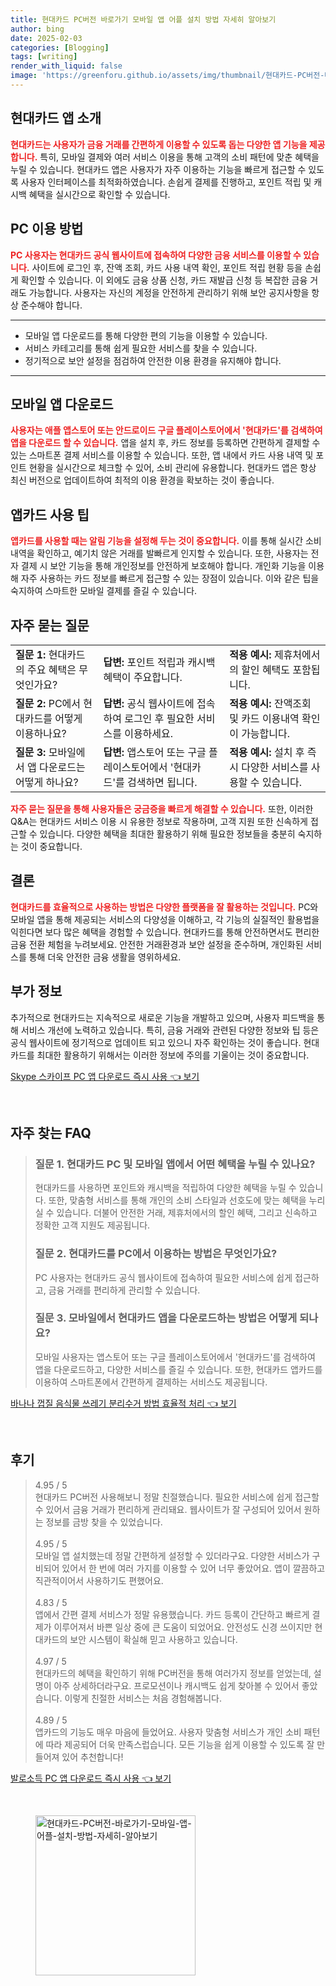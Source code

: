 ```yaml
---
title: 현대카드 PC버전 바로가기 모바일 앱 어플 설치 방법 자세히 알아보기
author: bing
date: 2025-02-03
categories: [Blogging]
tags: [writing]
render_with_liquid: false
image: 'https://greenforu.github.io/assets/img/thumbnail/현대카드-PC버전-바로가기-모바일-앱-어플-설치-방법-자세히-알아보기.webp'
---
```



<h2 id='현대카드 앱 소개'>현대카드 앱 소개</h2>

<p><b><span style="color: #ee2323;">현대카드는 사용자가 금융 거래를 간편하게 이용할 수 있도록 돕는 다양한 앱 기능을 제공합니다.</span></b> 특히, 모바일 결제와 여러 서비스 이용을 통해 고객의 소비 패턴에 맞춘 혜택을 누릴 수 있습니다. 현대카드 앱은 사용자가 자주 이용하는 기능을 빠르게 접근할 수 있도록 사용자 인터페이스를 최적화하였습니다. 손쉽게 결제를 진행하고, 포인트 적립 및 캐시백 혜택을 실시간으로 확인할 수 있습니다.</p>

<h2 id='PC 이용 방법'>PC 이용 방법</h2>

<p><b><span style="color: #ee2323;">PC 사용자는 현대카드 공식 웹사이트에 접속하여 다양한 금융 서비스를 이용할 수 있습니다.</span></b> 사이트에 로그인 후, 잔액 조회, 카드 사용 내역 확인, 포인트 적립 현황 등을 손쉽게 확인할 수 있습니다. 이 외에도 금융 상품 신청, 카드 재발급 신청 등 복잡한 금융 거래도 가능합니다. 사용자는 자신의 계정을 안전하게 관리하기 위해 보안 공지사항을 항상 준수해야 합니다.</p>

<hr />

<ul>
    <li>모바일 앱 다운로드를 통해 다양한 편의 기능을 이용할 수 있습니다.</li>
    <li>서비스 카테고리를 통해 쉽게 필요한 서비스를 찾을 수 있습니다.</li>
    <li>정기적으로 보안 설정을 점검하여 안전한 이용 환경을 유지해야 합니다.</li>
</ul>

<hr />

<h2 id='모바일 앱 다운로드'>모바일 앱 다운로드</h2>

<p><b><span style="color: #ee2323;">사용자는 애플 앱스토어 또는 안드로이드 구글 플레이스토어에서 '현대카드'를 검색하여 앱을 다운로드 할 수 있습니다.</span></b> 앱을 설치 후, 카드 정보를 등록하면 간편하게 결제할 수 있는 스마트폰 결제 서비스를 이용할 수 있습니다. 또한, 앱 내에서 카드 사용 내역 및 포인트 현황을 실시간으로 체크할 수 있어, 소비 관리에 유용합니다. 현대카드 앱은 항상 최신 버전으로 업데이트하여 최적의 이용 환경을 확보하는 것이 좋습니다.</p>

<h2 id='앱카드 사용 팁'>앱카드 사용 팁</h2>

<p><b><span style="color: #ee2323;">앱카드를 사용할 때는 알림 기능을 설정해 두는 것이 중요합니다.</span></b> 이를 통해 실시간 소비 내역을 확인하고, 예기치 않은 거래를 발빠르게 인지할 수 있습니다. 또한, 사용자는 전자 결제 시 보안 기능을 통해 개인정보를 안전하게 보호해야 합니다. 개인화 기능을 이용해 자주 사용하는 카드 정보를 빠르게 접근할 수 있는 장점이 있습니다. 이와 같은 팁을 숙지하여 스마트한 모바일 결제를 즐길 수 있습니다.</p>

<h2 id='자주 묻는 질문'>자주 묻는 질문</h2>

<table>
    <tr>
        <td><b>질문 1:</b> 현대카드의 주요 혜택은 무엇인가요?</td>
        <td><b>답변:</b> 포인트 적립과 캐시백 혜택이 주요합니다.</td>
        <td><b>적용 예시:</b> 제휴처에서의 할인 혜택도 포함됩니다.</td>
    </tr>
    <tr>
        <td><b>질문 2:</b> PC에서 현대카드를 어떻게 이용하나요?</td>
        <td><b>답변:</b> 공식 웹사이트에 접속하여 로그인 후 필요한 서비스를 이용하세요.</td>
        <td><b>적용 예시:</b> 잔액조회 및 카드 이용내역 확인이 가능합니다.</td>
    </tr>
    <tr>
        <td><b>질문 3:</b> 모바일에서 앱 다운로드는 어떻게 하나요?</td>
        <td><b>답변:</b> 앱스토어 또는 구글 플레이스토어에서 '현대카드'를 검색하면 됩니다.</td>
        <td><b>적용 예시:</b> 설치 후 즉시 다양한 서비스를 사용할 수 있습니다.</td>
    </tr>
</table>

<p><b><span style="color: #ee2323;">자주 묻는 질문을 통해 사용자들은 궁금증을 빠르게 해결할 수 있습니다.</span></b> 또한, 이러한 Q&A는 현대카드 서비스 이용 시 유용한 정보로 작용하며, 고객 지원 또한 신속하게 접근할 수 있습니다. 다양한 혜택을 최대한 활용하기 위해 필요한 정보들을 충분히 숙지하는 것이 중요합니다.</p>

<h2 id='결론'>결론</h2>

<p><b><span style="color: #ee2323;">현대카드를 효율적으로 사용하는 방법은 다양한 플랫폼을 잘 활용하는 것입니다.</span></b> PC와 모바일 앱을 통해 제공되는 서비스의 다양성을 이해하고, 각 기능의 실질적인 활용법을 익힌다면 보다 많은 혜택을 경험할 수 있습니다. 현대카드를 통해 안전하면서도 편리한 금융 전환 체험을 누려보세요. 안전한 거래환경과 보안 설정을 준수하며, 개인화된 서비스를 통해 더욱 안전한 금융 생활을 영위하세요.</p>

<h2 id='부가 정보'>부가 정보</h2>

<p>추가적으로 현대카드는 지속적으로 새로운 기능을 개발하고 있으며, 사용자 피드백을 통해 서비스 개선에 노력하고 있습니다. 특히, 금융 거래와 관련된 다양한 정보와 팁 등은 공식 웹사이트에 정기적으로 업데이트 되고 있으니 자주 확인하는 것이 좋습니다. 현대카드를 최대한 활용하기 위해서는 이러한 정보에 주의를 기울이는 것이 중요합니다.</p>


<p><a class="click-button" title="Skype 스카이프 PC 앱 다운로드 즉시 사용" href="https://greenforu.github.io/posts/Skype-%EC%8A%A4%EC%B9%B4%EC%9D%B4%ED%94%84-PC-%EC%95%B1-%EB%8B%A4%EC%9A%B4%EB%A1%9C%EB%93%9C-%EC%A6%89%EC%8B%9C-%EC%82%AC%EC%9A%A9/" rel="dofollow">Skype 스카이프 PC 앱 다운로드 즉시 사용 👈 보기</a></p><br>
<h2 id='자주_찾는_FAQ'>자주 찾는 FAQ</h2>
<div itemscope="" itemtype="https://schema.org/FAQPage"> 
<blockquote> 
<div itemscope="" itemprop="mainEntity" itemtype="https://schema.org/Question"> 
<h3 itemprop="name">질문 1. 현대카드 PC 및 모바일 앱에서 어떤 혜택을 누릴 수 있나요?</h3> 
<div itemscope="" itemprop="acceptedAnswer" itemtype="https://schema.org/Answer"> 
<span itemprop="text"> 
<p>현대카드를 사용하면 포인트와 캐시백을 적립하여 다양한 혜택을 누릴 수 있습니다. 또한, 맞춤형 서비스를 통해 개인의 소비 스타일과 선호도에 맞는 혜택을 누리실 수 있습니다. 더불어 안전한 거래, 제휴처에서의 할인 혜택, 그리고 신속하고 정확한 고객 지원도 제공됩니다.</p> 
</span> 
</div> 
</div> 
<div itemscope="" itemprop="mainEntity" itemtype="https://schema.org/Question"> 
<h3 itemprop="name">질문 2. 현대카드를 PC에서 이용하는 방법은 무엇인가요?</h3> 
<div itemscope="" itemprop="acceptedAnswer" itemtype="https://schema.org/Answer"> 
<span itemprop="text"> 
<p>PC 사용자는 현대카드 공식 웹사이트에 접속하여 필요한 서비스에 쉽게 접근하고, 금융 거래를 편리하게 관리할 수 있습니다.</p> 
</span> 
</div> 
</div> 
<div itemscope="" itemprop="mainEntity" itemtype="https://schema.org/Question"> 
<h3 itemprop="name">질문 3. 모바일에서 현대카드 앱을 다운로드하는 방법은 어떻게 되나요?</h3> 
<div itemscope="" itemprop="acceptedAnswer" itemtype="https://schema.org/Answer"> 
<span itemprop="text"> 
<p>모바일 사용자는 앱스토어 또는 구글 플레이스토어에서 '현대카드'를 검색하여 앱을 다운로드하고, 다양한 서비스를 즐길 수 있습니다. 또한, 현대카드 앱카드를 이용하여 스마트폰에서 간편하게 결제하는 서비스도 제공됩니다.</p> 
</span> 
</div> 
</div> 
</blockquote> 
</div>
<p><a class="click-button" title="바나나 껍질 음식물 쓰레기 분리수거 방법 효율적 처리" href="https://greenforu.github.io/posts/%EB%B0%94%EB%82%98%EB%82%98-%EA%BB%8D%EC%A7%88-%EC%9D%8C%EC%8B%9D%EB%AC%BC-%EC%93%B0%EB%A0%88%EA%B8%B0-%EB%B6%84%EB%A6%AC%EC%88%98%EA%B1%B0-%EB%B0%A9%EB%B2%95-%ED%9A%A8%EC%9C%A8%EC%A0%81-%EC%B2%98%EB%A6%AC/" rel="dofollow">바나나 껍질 음식물 쓰레기 분리수거 방법 효율적 처리 👈 보기</a></p><br>
<h2 id='후기'>후기</h2>
<div itemscope itemtype="https://schema.org/Product">
  <blockquote>
  <div itemprop="review" itemscope itemtype="https://schema.org/Review">
      <div itemprop="reviewRating" itemscope itemtype="https://schema.org/Rating"> <span itemprop="ratingValue">4.95</span> / <span itemprop="bestRating">5</span> </div>
      <span itemprop="reviewBody">현대카드 PC버전 사용해보니 정말 친절했습니다. 필요한 서비스에 쉽게 접근할 수 있어서 금융 거래가 편리하게 관리돼요. 웹사이트가 잘 구성되어 있어서 원하는 정보를 금방 찾을 수 있었습니다.</span>
  </div>
  <br>
  <div itemprop="review" itemscope itemtype="https://schema.org/Review">
      <div itemprop="reviewRating" itemscope itemtype="https://schema.org/Rating"> <span itemprop="ratingValue">4.95</span> / <span itemprop="bestRating">5</span> </div>
      <span itemprop="reviewBody">모바일 앱 설치했는데 정말 간편하게 설정할 수 있더라구요. 다양한 서비스가 구비되어 있어서 한 번에 여러 가지를 이용할 수 있어 너무 좋았어요. 앱이 깔끔하고 직관적이어서 사용하기도 편했어요.</span>
  </div>
  <br>
  <div itemprop="review" itemscope itemtype="https://schema.org/Review">
      <div itemprop="reviewRating" itemscope itemtype="https://schema.org/Rating"> <span itemprop="ratingValue">4.83</span> / <span itemprop="bestRating">5</span> </div>
      <span itemprop="reviewBody">앱에서 간편 결제 서비스가 정말 유용했습니다. 카드 등록이 간단하고 빠르게 결제가 이루어져서 바쁜 일상 중에 큰 도움이 되었어요. 안전성도 신경 쓰이지만 현대카드의 보안 시스템이 확실해 믿고 사용하고 있습니다.</span>
  </div>
  <br>
  <div itemprop="review" itemscope itemtype="https://schema.org/Review">
      <div itemprop="reviewRating" itemscope itemtype="https://schema.org/Rating"> <span itemprop="ratingValue">4.97</span> / <span itemprop="bestRating">5</span> </div>
      <span itemprop="reviewBody">현대카드의 혜택을 확인하기 위해 PC버전을 통해 여러가지 정보를 얻었는데, 설명이 아주 상세하더라구요. 프로모션이나 캐시백도 쉽게 찾아볼 수 있어서 좋았습니다. 이렇게 친절한 서비스는 처음 경험해봅니다.</span>
  </div>
  <br>
  <div itemprop="review" itemscope itemtype="https://schema.org/Review">
      <div itemprop="reviewRating" itemscope itemtype="https://schema.org/Rating"> <span itemprop="ratingValue">4.89</span> / <span itemprop="bestRating">5</span> </div>
      <span itemprop="reviewBody">앱카드의 기능도 매우 마음에 들었어요. 사용자 맞춤형 서비스가 개인 소비 패턴에 따라 제공되어 더욱 만족스럽습니다. 모든 기능을 쉽게 이용할 수 있도록 잘 만들어져 있어 추천합니다!</span>
  </div>
  </blockquote>
</div>
<p><a class="click-button" title="발로소득 PC 앱 다운로드 즉시 사용" href="https://greenforu.github.io/posts/%EB%B0%9C%EB%A1%9C%EC%86%8C%EB%93%9D-PC-%EC%95%B1-%EB%8B%A4%EC%9A%B4%EB%A1%9C%EB%93%9C-%EC%A6%89%EC%8B%9C-%EC%82%AC%EC%9A%A9/" rel="dofollow">발로소득 PC 앱 다운로드 즉시 사용 👈 보기</a></p><br>
<figure class="image"><img src="https://greenforu.github.io/assets/img/thumbnail/현대카드-PC버전-바로가기-모바일-앱-어플-설치-방법-자세히-알아보기.webp" alt="현대카드-PC버전-바로가기-모바일-앱-어플-설치-방법-자세히-알아보기" width="256" height="256"></figure>